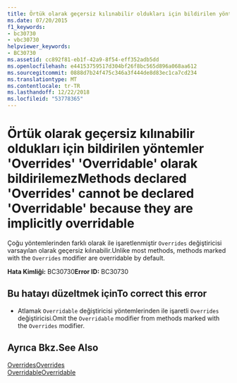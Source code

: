 ```yaml
---
title: Örtük olarak geçersiz kılınabilir oldukları için bildirilen yöntemler 'Overrides' 'Overridable' olarak bildirilemez
ms.date: 07/20/2015
f1_keywords:
- bc30730
- vbc30730
helpviewer_keywords:
- BC30730
ms.assetid: cc892f81-eb1f-42a9-8f54-eff352adb5dd
ms.openlocfilehash: e44153759517d304bf26f8bc565d896a068aa612
ms.sourcegitcommit: 0888d7b24f475c346a3f444de8d83ec1ca7cd234
ms.translationtype: MT
ms.contentlocale: tr-TR
ms.lasthandoff: 12/22/2018
ms.locfileid: "53778365"
---
```

# <a name="methods-declared-overrides-cannot-be-declared-overridable-because-they-are-implicitly-overridable"></a><span data-ttu-id="94b0c-102">Örtük olarak geçersiz kılınabilir oldukları için bildirilen yöntemler 'Overrides' 'Overridable' olarak bildirilemez</span><span class="sxs-lookup"><span data-stu-id="94b0c-102">Methods declared 'Overrides' cannot be declared 'Overridable' because they are implicitly overridable</span></span>
<span data-ttu-id="94b0c-103">Çoğu yöntemlerinden farklı olarak ile işaretlenmiştir `Overrides` değiştiricisi varsayılan olarak geçersiz kılınabilir.</span><span class="sxs-lookup"><span data-stu-id="94b0c-103">Unlike most methods, methods marked with the `Overrides` modifier are overridable by default.</span></span>  
  
 <span data-ttu-id="94b0c-104">**Hata Kimliği:** BC30730</span><span class="sxs-lookup"><span data-stu-id="94b0c-104">**Error ID:** BC30730</span></span>  
  
## <a name="to-correct-this-error"></a><span data-ttu-id="94b0c-105">Bu hatayı düzeltmek için</span><span class="sxs-lookup"><span data-stu-id="94b0c-105">To correct this error</span></span>  
  
-   <span data-ttu-id="94b0c-106">Atlamak `Overridable` değiştiricisi yöntemlerinden ile işaretli `Overrides` değiştiricisi.</span><span class="sxs-lookup"><span data-stu-id="94b0c-106">Omit the `Overridable` modifier from methods marked with the `Overrides` modifier.</span></span>  
  
## <a name="see-also"></a><span data-ttu-id="94b0c-107">Ayrıca Bkz.</span><span class="sxs-lookup"><span data-stu-id="94b0c-107">See Also</span></span>  
 [<span data-ttu-id="94b0c-108">Overrides</span><span class="sxs-lookup"><span data-stu-id="94b0c-108">Overrides</span></span>](../../visual-basic/language-reference/modifiers/overrides.md)  
 [<span data-ttu-id="94b0c-109">Overridable</span><span class="sxs-lookup"><span data-stu-id="94b0c-109">Overridable</span></span>](../../visual-basic/language-reference/modifiers/overridable.md)
